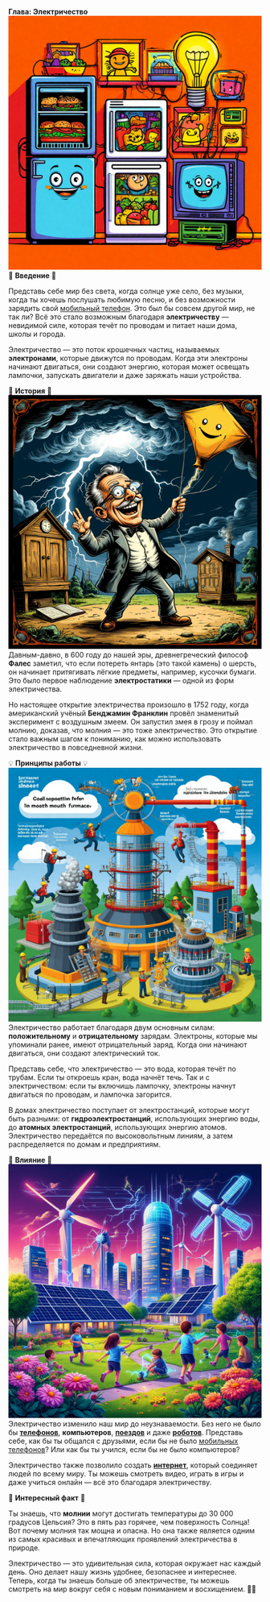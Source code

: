 **Глава: Электричество**
![](./media/electicity/electr.png)
🌟 **Введение** 🌟

Представь себе мир без света, когда солнце уже село, без музыки, когда ты хочешь послушать любимую песню, и без возможности зарядить свой [мобильный телефон](Мобильный_телефон.md#мобильный-телефон). Это был бы совсем другой мир, не так ли? Всё это стало возможным благодаря **электричеству** — невидимой силе, которая течёт по проводам и питает наши дома, школы и города.

Электричество — это поток крошечных частиц, называемых **электронами**, которые движутся по проводам. Когда эти электроны начинают двигаться, они создают энергию, которая может освещать лампочки, запускать двигатели и даже заряжать наши устройства.

🔌 **История** 🔌
![](./media/electicity/franclin.png)
Давным-давно, в 600 году до нашей эры, древнегреческий философ **Фалес** заметил, что если потереть янтарь (это такой камень) о шерсть, он начинает притягивать лёгкие предметы, например, кусочки бумаги. Это было первое наблюдение **электростатики** — одной из форм электричества.

Но настоящее открытие электричества произошло в 1752 году, когда американский учёный **Бенджамин Франклин** провёл знаменитый эксперимент с воздушным змеем. Он запустил змея в грозу и поймал молнию, доказав, что молния — это тоже электричество. Это открытие стало важным шагом к пониманию, как можно использовать электричество в повседневной жизни.

💡 **Принципы работы** 💡
![](./media/electicity/work.png)
Электричество работает благодаря двум основным силам: **положительному** и **отрицательному** зарядам. Электроны, которые мы упоминали ранее, имеют отрицательный заряд. Когда они начинают двигаться, они создают электрический ток.

Представь себе, что электричество — это вода, которая течёт по трубам. Если ты откроешь кран, вода начнёт течь. Так и с электричеством: если ты включишь лампочку, электроны начнут двигаться по проводам, и лампочка загорится.

В домах электричество поступает от электростанций, которые могут быть разными: от **гидроэлектростанций**, использующих энергию воды, до **атомных электростанций**, использующих энергию атомов. Электричество передаётся по высоковольтным линиям, а затем распределяется по домам и предприятиям.

📱 **Влияние** 📱
![](./media/electicity/future.png)
Электричество изменило наш мир до неузнаваемости. Без него не было бы **[телефонов](Телефон.md#телефон)**, **компьютеров**, **[поездов](Поезд.md#поезд)** и даже **[роботов](Робот.md#робот)**. Представь себе, как бы ты общался с друзьями, если бы не было [мобильных телефонов](Мобильный_телефон.md#мобильный-телефон)? Или как бы ты учился, если бы не было компьютеров?

Электричество также позволило создать **[интернет](Интернет.md#интернет)**, который соединяет людей по всему миру. Ты можешь смотреть видео, играть в игры и даже учиться онлайн — всё это благодаря электричеству.

🌈 **Интересный факт** 🌈

Ты знаешь, что **молнии** могут достигать температуры до 30 000 градусов Цельсия? Это в пять раз горячее, чем поверхность Солнца! Вот почему молния так мощна и опасна. Но она также является одним из самых красивых и впечатляющих проявлений электричества в природе.

Электричество — это удивительная сила, которая окружает нас каждый день. Оно делает нашу жизнь удобнее, безопаснее и интереснее. Теперь, когда ты знаешь больше об электричестве, ты можешь смотреть на мир вокруг себя с новым пониманием и восхищением. 🌈✨